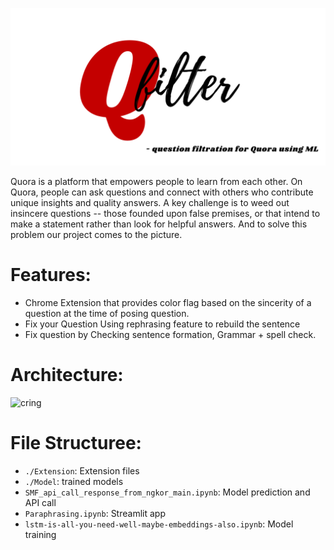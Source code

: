 <!-- # Q-filter question filtration for Quora using ML -->

<!-- https://colab.research.google.com/drive/1lBny-BbwP-VxLX8aF-pgLo5XLz0oB-Dk?usp=sharing -->
![7](filter.svg)

Quora is a platform that empowers people to learn from each other. On Quora, people can ask questions and connect with others who contribute unique insights and quality answers. A key challenge is to weed out insincere questions -- those founded upon false premises, or that intend to make a statement rather than look for helpful answers. And to solve this problem our project comes to the picture. 


# Features:
- Chrome Extension that provides color flag based on the sincerity of a question at the time of posing question.
- Fix your Question Using rephrasing feature to rebuild the sentence
- Fix question by Checking sentence formation, Grammar + spell check.



<!-- - How do I marry an American woman for a Green Card? How much do they charge? -> insincere
- How do I work in cybersecurity overseas? -> sincere
- What are some best college for aircraft propulsion(M.S)? -> sincere
 -->

# Architecture:

![cring](https://i.imgur.com/tH70dy7.png)

# File Structuree:
- `./Extension`: Extension files
- `./Model`: trained models
- `SMF_api_call_response_from_ngkor_main.ipynb`: Model prediction and API call
- `Paraphrasing.ipynb`: Streamlit app
- `lstm-is-all-you-need-well-maybe-embeddings-also.ipynb`: Model training
